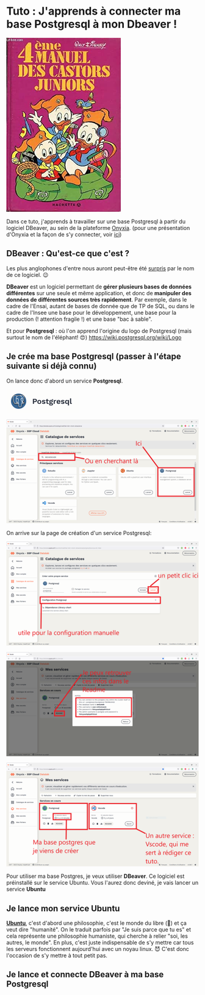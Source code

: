 # Tuto : J'apprends à connecter ma base Postgresql à mon Dbeaver ! 

![castors juniors](./img/castors%20juniors.jpg)

Dans ce tuto, j'apprends à travailler sur une base Postgresql à partir du logiciel DBeaver, au sein de la plateforme [Onyxia](https://datalab.sspcloud.fr). (pour une présentation d'Onyxia et la façon de s'y connecter, voir [ici](https://www.example.com))

## **DBeaver** : Qu'est-ce que c'est ?

Les plus anglophones d'entre nous auront peut-être été [surpris](https://github.com/dbeaver/dbeaver/discussions/11422#discussioncomment-743232) par le nom de ce logiciel. :wink: 



**DBeaver** est un logiciel permettant de **gérer plusieurs bases de données différentes** sur une seule et même application, et donc de **manipuler des données de différentes sources très rapidement**. Par exemple, dans le cadre de l'Ensai, autant de bases de donnée que de TP de SQL, ou dans le cadre de l'Insee une base pour le développement, une base pour la production (! attention fragile !) et une base "bac à sable".

Et pour **Postgresql** : où l'on apprend l'origine du logo de Postgresql (mais surtout le nom de l'éléphant! :heart_eyes:) https://wiki.postgresql.org/wiki/Logo

## Je crée ma base Postgresql (passer à l'étape suivante si déjà connu)

On lance donc d'abord un service **Postgresql**. 

![Postgresql logo](./img/Capture_Postgresql_logo.PNG)

![Datalab Postgresql](./img/Capture_Datalab_Postgresql_fleche.PNG)

On arrive sur la page de création d'un service Postgresql: 

![Datalab Postgresql lancement](./img/Capture_Postgresql_lancement_fleche.PNG)


![Datalab Postgresql creation](./img/Capture_Postgresql_creation_fleche.PNG)



![Datalab Services en cours](./img/Capture_Datalab-Services_en_cours_fleche.PNG)





Pour utiliser ma base Postgres, je veux utiliser **DBeaver**. Ce logiciel est préinstallé sur le service Ubuntu. Vous l'aurez donc deviné, je vais lancer un service **Ubuntu**

## Je lance mon service Ubuntu

[**Ubuntu**](https://en.wikipedia.org/wiki/Ubuntu_philosophy), c'est d'abord une philosophie, c'est le monde du libre (:penguin:) et ça veut dire "humanité". On le traduit parfois par "Je suis parce que tu es" et cela représente une philosophie humaniste, qui cherche à relier "soi, les autres, le monde". En plus, c'est juste indispensable de s'y mettre car tous les serveurs fonctionnent aujourd'hui avec un noyau linux. :smiling_imp: C'est donc l'occasion de s'y mettre à tout petit pas.


## Je lance et connecte DBeaver à ma base Postgresql